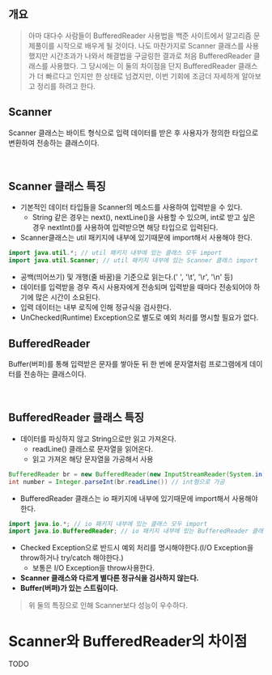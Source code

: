 ## 개요

> 아마 대다수 사람들이 BufferedReader 사용법을 백준 사이트에서 알고리즘 문제풀이를 시작으로 배우게 될 것이다.
> 나도 마찬가지로 Scanner 클래스를 사용했지만 시간초과가 나와서 해결법을 구글링한 결과로 처음 BufferedReader 클래스를 사용했다.
> 그 당시에는 이 둘의 차이점을 단지 BufferedReader 클래스가 더 빠르다고 인지만 한 상태로 넘겼지만,
> 이번 기회에 조금더 자세하게 알아보고 정리를 하려고 한다.

## Scanner

Scanner 클래스는 바이트 형식으로 입력 데이터를 받은 후 사용자가 정의한 타입으로 변환하여 전송하는 클래스이다.

<br>

## Scanner 클래스 특징

- 기본적인 데이터 타입들을 Scanner의 메소드를 사용하여 입력받을 수 있다.
  - String 같은 경우는 next(), nextLine()을 사용할 수 있으며, int로 받고 싶은 경우 nextInt()를 사용하여 입력받으면 해당 타입으로 입력된다.
- Scanner클래스는 util 패키지에 내부에 있기때문에 import해서 사용해야 한다.

```java
import java.util.*; // util 패키지 내부에 있는 클래스 모두 import
import java.util.Scanner; // util 패키지 내부에 있는 Scanner 클래스 import
```

- 공백(띄어쓰기) 및 개행(줄 바꿈)을 기준으로 읽는다.(' ', '\t', '\r', '\n' 등)
- 데이터를 입력받을 경우 즉시 사용자에게 전송되며 입력받을 때마다 전송되어야 하기에 많은 시간이 소요된다.
- 입력 데이터는 내부 로직에 인해 정규식을 검사한다.
- UnChecked(Runtime) Exception으로 별도로 예외 처리를 명시할 필요가 없다.

## BufferedReader

Buffer(버퍼)를 통해 입력받은 문자를 쌓아둔 뒤 한 번에 문자열처럼 프로그램에게 데이터를 전송하는 클래스이다.

<br>

## BufferedReader 클래스 특징

- 데이터를 파싱하지 않고 String으로만 읽고 가져온다.
  - readLine() 클래스로 문자열을 읽어온다.
  - 읽고 가져온 해당 문자열을 가공해서 사용

```java
BufferedReader br = new BufferedReader(new InputStreamReader(System.in));
int number = Integer.parseInt(br.readLine()) // int형으로 가공
```

- BufferedReader 클래스는 io 패키지에 내부에 있기때문에 import해서 사용해야 한다.

```java
import java.io.*; // io 패키지 내부에 있는 클래스 모두 import
import java.io.BufferedReader; // io 패키지 내부에 있는 BufferedReader 클래스 import

```

- Checked Exception으로 반드시 예외 처리를 명시해야한다.(I/O Exception을 throw하거나 try/catch 해야한다.)
  - 보통은 I/O Exception을 throw사용한다.
- **Scanner 클래스와 다르게 별다른 정규식을 검사하지 않는다.**
- **Buffer(버퍼)가 있는 스트림이다.**

> 위 둘의 특징으로 인해 Scanner보다 성능이 우수하다.

# Scanner와 BufferedReader의 차이점

TODO
